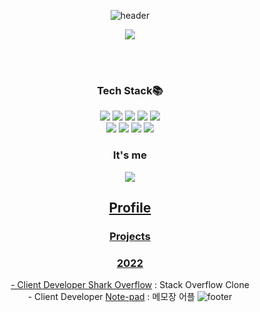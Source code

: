 
<!-- <div align=center>
[![Top Langs](https://github-readme-stats.vercel.app/api/top-langs/?username=anuraghazra&langs_count=4&layout=compact)](https://github.com/anuraghazra/github-readme-stats)
</div> -->
<div align="center">
  
![header](https://capsule-render.vercel.app/api?type=wave&color=gradient&height=300&section=header&text=I%20Like%20Error%20It%20Makes%20Me%20Develop&fontSize=50&fontColor=#ffff)

<div align="center">
    <div align="center">
  <img  src="https://github-readme-stats.vercel.app/api/top-langs/?username=Powkim&theme=dracula&exclude_repo=Computer-Science-Engineering,clone-web-scrapper&hide=Procfile&layout=compact&langs_count=4"/></div>
  
  <br><br>
<h3>
 Tech Stack📚</h3>

  <img src="https://img.shields.io/badge/html5-E34F26?style=for-the-badge&logo=html5&logoColor=white"/>
 <img src="https://img.shields.io/badge/css-1572B6?style=for-the-badge&logo=css3&logoColor=white"/>
 <img src="https://img.shields.io/badge/javascript-F7DF1E?style=for-the-badge&logo=javascript&logoColor=black"/>
 <img src="https://img.shields.io/badge/react-61DAFB?style=for-the-badge&logo=react&logoColor=black"/>
  <img src="https://img.shields.io/badge/styledcomponents-DB7093?style=for-the-badge&logoColor=black"/><br/>
 <img src="https://img.shields.io/badge/recoil-0075EB?style=for-the-badge&logoColor=black"/>
  <img src="https://img.shields.io/badge/Axios-181717?style=for-the-badge&logo=Axios&logoColor=white"/> 
  <img src=https://img.shields.io/badge/-ReactNative-222222?style=for-the-badge&logo=react/>
 <img src=https://img.shields.io/badge/-TypeScript-007ACC?style=for-the-badge&logo=typescript&logoColor=white/> 
  
  ### It's me
  

  <a href="https://velog.io/@kjs0508"><img src="https://img.shields.io/badge/Velog-ffffff?style=flat-square&logo=Velog&link=https://velog.io/@kjs0508">
  
## Profile
<!-- ### Education
2018.03 ~ : Catholic University, Media Technology Content & Computer Information Engineering -->

### Projects
### 2022
<span>- Client Developer  [Shark Overflow](http://pre-project.s3-website.ap-northeast-2.amazonaws.com/) : Stack Overflow Clone <br>
<span>- Client Developer  [Note-pad]("") : 메모장 어플
  ![footer](https://capsule-render.vercel.app/api?type=wave&color=gradient&height=200&section=footer&text=&fontSize=70)
</div>

<!--
**kjs0508/kjs0508** is a ✨ _special_ ✨ repository because its `README.md` (this file) appears on your GitHub profile.

Here are some ideas to get you started:

- 🔭 I’m currently working on ...
- 🌱 I’m currently learning ...
- 👯 I’m looking to collaborate on ...
- 🤔 I’m looking for help with ...
- 💬 Ask me about ...
- 📫 How to reach me: ...
- 😄 Pronouns: ...
- ⚡ Fun fact: ...
-->
